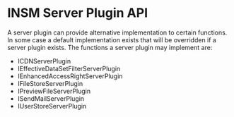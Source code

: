 # INSM Server Plugin API

A server plugin can provide alternative implementation to certain functions. In some case a default implementation exists that will be overridden if a server plugin exists. The functions a server plugin may implement are:

* ICDNServerPlugin
* IEffectiveDataSetFilterServerPlugin
* IEnhancedAccessRightServerPlugin
* IFileStoreServerPlugin
* IPreviewFileServerPlugin
* ISendMailServerPlugin
* IUserStoreServerPlugin
